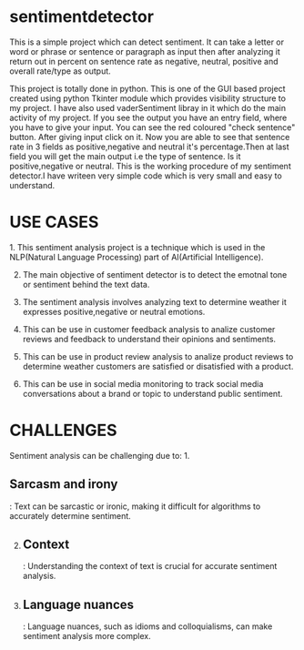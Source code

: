 # sentimentdetector

This is a simple project which can detect sentiment. It can take a letter or word or phrase or sentence or paragraph as input then after analyzing it return out in percent on sentence rate as negative, neutral, positive and overall rate/type as output.

This project is totally done in python. This is one of the GUI based project created using python Tkinter module which provides visibility structure to my project. I have also used vaderSentiment libray in it which do the main activity of my project. If you see the output you have an entry field, where you have to give your input. You can see the red coloured "check sentence" button. After giving input click on it. Now you are able to see that sentence rate in 3 fields as positive,negative and neutral it's percentage.Then at last field you will get the main output i.e the type of sentence. Is it positive,negative or neutral.
This is the working procedure of my sentiment detector.I have writeen very simple code which is very small and easy to understand.

<h1> USE CASES </h1>
1. This sentiment analysis project is a technique which is used in the NLP(Natural Language Processing) part of AI(Artificial Intelligence).

2. The main objective of sentiment detector is to detect the emotnal tone or sentiment behind the text data.
   
3. The sentiment analysis involves analyzing text to determine weather it expresses positive,negative or neutral emotions.
   
4. This can be use in customer feedback analysis to analize customer reviews and feedback to understand their opinions and sentiments.
  
5. This can be use in product review analysis to analize product reviews to determine weather customers are satisfied or disatisfied with a product.
   
6. This can be use in social media monitoring to track social media conversations about a brand or topic to understand public sentiment.

<h1> CHALLENGES </h1>
Sentiment analysis can be challenging due to:
1. <h2>Sarcasm and irony</h2>: Text can be sarcastic or ironic, making it difficult for algorithms to accurately determine sentiment.

2. <h2>Context</h2>: Understanding the context of text is crucial for accurate sentiment analysis.

3. <h2>Language nuances</h2>: Language nuances, such as idioms and colloquialisms, can make sentiment analysis more complex.
